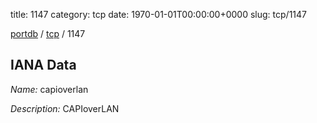 title: 1147
category: tcp
date: 1970-01-01T00:00:00+0000
slug: tcp/1147

[portdb](/) / [tcp](/category/tcp.html) / 1147


## IANA Data

_Name:_ capioverlan

_Description:_ CAPIoverLAN

